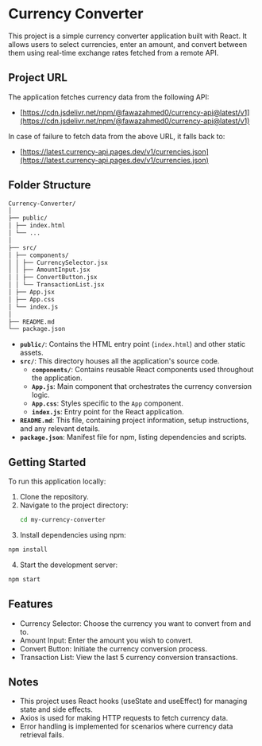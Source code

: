 # Currency Converter

This project is a simple currency converter application built with React. It allows users to select currencies, enter an amount, and convert between them using real-time exchange rates fetched from a remote API.

## Project URL

The application fetches currency data from the following API:
- [https://cdn.jsdelivr.net/npm/@fawazahmed0/currency-api@latest/v1](https://cdn.jsdelivr.net/npm/@fawazahmed0/currency-api@latest/v1)

In case of failure to fetch data from the above URL, it falls back to:
- [https://latest.currency-api.pages.dev/v1/currencies.json](https://latest.currency-api.pages.dev/v1/currencies.json)

## Folder Structure
```bash
Currency-Converter/
│
├── public/
│ ├── index.html
│ └── ...
│
├── src/
│ ├── components/
│ │ ├── CurrencySelector.jsx
│ │ ├── AmountInput.jsx
│ │ ├── ConvertButton.jsx
│ │ └── TransactionList.jsx
│ ├── App.jsx
│ ├── App.css
│ └── index.js
│
├── README.md
└── package.json
```


- **`public/`**: Contains the HTML entry point (`index.html`) and other static assets.
- **`src/`**: This directory houses all the application's source code.
  - **`components/`**: Contains reusable React components used throughout the application.
  - **`App.js`**: Main component that orchestrates the currency conversion logic.
  - **`App.css`**: Styles specific to the `App` component.
  - **`index.js`**: Entry point for the React application.
- **`README.md`**: This file, containing project information, setup instructions, and any relevant details.
- **`package.json`**: Manifest file for npm, listing dependencies and scripts.

## Getting Started

To run this application locally:

1. Clone the repository.
2. Navigate to the project directory:
   ```bash
   cd my-currency-converter
   ```
3. Install dependencies using npm:
```bash
npm install
```
4. Start the development server:
```bash
npm start
```
## Features
- Currency Selector: Choose the currency you want to convert from and to.
- Amount Input: Enter the amount you wish to convert.
- Convert Button: Initiate the currency conversion process.
- Transaction List: View the last 5 currency conversion transactions.

## Notes
- This project uses React hooks (useState and useEffect) for managing state and side effects.
- Axios is used for making HTTP requests to fetch currency data.
- Error handling is implemented for scenarios where currency data retrieval fails.
